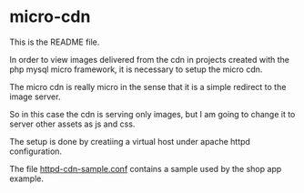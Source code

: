 micro-cdn
=========

This is the README file.

In order to view images delivered from the cdn in projects created with the
php mysql micro framework, it is necessary to setup the micro cdn.

The micro cdn is really micro in the sense that it is a simple redirect to
the image server.

So in this case the cdn is serving only images, but I am going to change it
to server other assets as js and css.

The setup is done by creatiing a virtual host under apache httpd configuration.

The file [httpd-cdn-sample.conf](micro-cdn/blob/master/httpd-cdn-sample.conf) contains a sample used by the shop app example.
